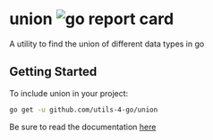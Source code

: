 # union ![go report card](https://goreportcard.com/badge/github.com/utils-4-go/union)
A utility to find the union of different data types in go

## Getting Started
To include union in your project:
```bash
go get -u github.com/utils-4-go/union
```
Be sure to read the documentation [here](https://godoc.org/github.com/utils-4-go/union)
